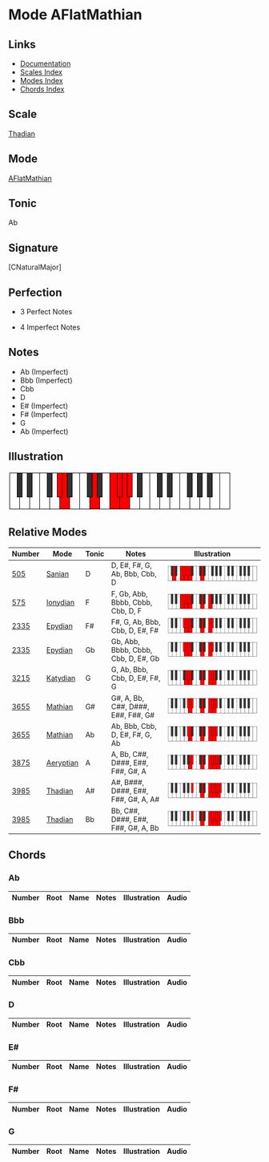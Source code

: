 # Mode AFlatMathian

## Links

- [Documentation](index.md)
- [Scales Index](Scales.md)
- [Modes Index](Modes.md)
- [Chords Index](Chords.md)

## Scale

[Thadian](ScaleThadian.md)

## Mode

[AFlatMathian](ModeAFlatMathian.md)

## Tonic

Ab

## Signature

[CNaturalMajor]

## Perfection

 - 3 Perfect Notes

 - 4 Imperfect Notes

## Notes

- Ab (Imperfect)
- Bbb (Imperfect)
- Cbb
- D
- E# (Imperfect)
- F# (Imperfect)
- G
- Ab (Imperfect)

## Illustration

![AFlatMathian](ModeAFlatMathian.png)

## Relative Modes

| Number | Mode | Tonic | Notes | Illustration |
|--------|------|-------|-------|--------------|
| [505](https://ianring.com/musictheory/scales/505) | [Sanian](ModeSanian.md) | D | D, E#, F#, G, Ab, Bbb, Cbb, D | ![DNaturalSanian](ModeDNaturalSanian.png) |
| [575](https://ianring.com/musictheory/scales/575) | [Ionydian](ModeIonydian.md) | F | F, Gb, Abb, Bbbb, Cbbb, Cbb, D, F | ![FNaturalIonydian](ModeFNaturalIonydian.png) |
| [2335](https://ianring.com/musictheory/scales/2335) | [Epydian](ModeEpydian.md) | F# | F#, G, Ab, Bbb, Cbb, D, E#, F# | ![FSharpEpydian](ModeFSharpEpydian.png) |
| [2335](https://ianring.com/musictheory/scales/2335) | [Epydian](ModeEpydian.md) | Gb | Gb, Abb, Bbbb, Cbbb, Cbb, D, E#, Gb | ![GFlatEpydian](ModeGFlatEpydian.png) |
| [3215](https://ianring.com/musictheory/scales/3215) | [Katydian](ModeKatydian.md) | G | G, Ab, Bbb, Cbb, D, E#, F#, G | ![GNaturalKatydian](ModeGNaturalKatydian.png) |
| [3655](https://ianring.com/musictheory/scales/3655) | [Mathian](ModeMathian.md) | G# | G#, A, Bb, C##, D###, E##, F##, G# | ![GSharpMathian](ModeGSharpMathian.png) |
| [3655](https://ianring.com/musictheory/scales/3655) | [Mathian](ModeMathian.md) | Ab | Ab, Bbb, Cbb, D, E#, F#, G, Ab | ![AFlatMathian](ModeAFlatMathian.png) |
| [3875](https://ianring.com/musictheory/scales/3875) | [Aeryptian](ModeAeryptian.md) | A | A, Bb, C##, D###, E##, F##, G#, A | ![ANaturalAeryptian](ModeANaturalAeryptian.png) |
| [3985](https://ianring.com/musictheory/scales/3985) | [Thadian](ModeThadian.md) | A# | A#, B###, D###, E##, F##, G#, A, A# | ![ASharpThadian](ModeASharpThadian.png) |
| [3985](https://ianring.com/musictheory/scales/3985) | [Thadian](ModeThadian.md) | Bb | Bb, C##, D###, E##, F##, G#, A, Bb | ![BFlatThadian](ModeBFlatThadian.png) |

## Chords

### Ab

| Number | Root | Name | Notes | Illustration | Audio |
|--------|------|------|-------|--------------|-------|

### Bbb

| Number | Root | Name | Notes | Illustration | Audio |
|--------|------|------|-------|--------------|-------|

### Cbb

| Number | Root | Name | Notes | Illustration | Audio |
|--------|------|------|-------|--------------|-------|

### D

| Number | Root | Name | Notes | Illustration | Audio |
|--------|------|------|-------|--------------|-------|

### E#

| Number | Root | Name | Notes | Illustration | Audio |
|--------|------|------|-------|--------------|-------|

### F#

| Number | Root | Name | Notes | Illustration | Audio |
|--------|------|------|-------|--------------|-------|

### G

| Number | Root | Name | Notes | Illustration | Audio |
|--------|------|------|-------|--------------|-------|

